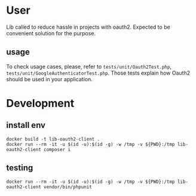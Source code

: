 # User
Lib called to reduce hassle in projects with oauth2. Expected to be convenient solution for the purpose.

## usage
To check usage cases, please, refer to `tests/unit/Oauth2Test.php`, `tests/unit/GoogleAuthenticatorTest.php`. Those tests explain how Oauth2 should be used in your application.

# Development
## install env
```
docker build -t lib-oauth2-client .
docker run --rm -it -u $(id -u):$(id -g) -w /tmp -v ${PWD}:/tmp lib-oauth2-client composer i
```
## testing
```
docker run --rm -it -u $(id -u):$(id -g) -w /tmp -v ${PWD}:/tmp lib-oauth2-client vendor/bin/phpunit
```
